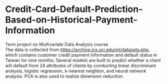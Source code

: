 # Credit-Card-Default-Prediction-Based-on-Historical-Payment-Information
Term project on Multivariate Data Analysis course  
The data is collected from https://archive.ics.uci.edu/ml/datasets.php, which contains customer credit payment information and default status in Taiwan for nine months. Several models are built to predict whether a client will default from 24 attributes of clients by conducting linear discriminant analysis, logistic regression, k-nearest neighbor, and neural network analysis. PCA is also used to realize dimension reduction.
